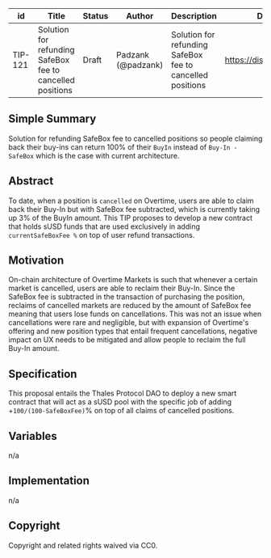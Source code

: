 | id | Title | Status | Author | Description | Discussions to | Created |
| ----------- | ----------- | ----------- | ----------- | ----------- | ----------- | ----------- |
| TIP-121 | Solution for refunding SafeBox fee to cancelled positions | Draft | Padzank (@padzank) | Solution for refunding SafeBox fee to cancelled positions | https://discord.gg/rPpPcMXSeU | 2023-01-26


## Simple Summary
 
Solution for refunding SafeBox fee to cancelled positions so people claiming back their buy-ins can return 100% of their `BuyIn` instead of `Buy-In - SafeBox` which is the case with current architecture.


## Abstract


To date, when a position is `cancelled` on Overtime, users are able to claim back their Buy-In but with SafeBox fee subtracted, which is currently taking up 3% of the BuyIn amount. This TIP proposes to develop a new contract that holds sUSD funds that are used exclusively in adding `currentSafeBoxFee %` on top of user refund transactions.
 
## Motivation
 
On-chain architecture of Overtime Markets is such that whenever a certain market is cancelled, users are able to reclaim their Buy-In. Since the SafeBox fee is subtracted in the transaction of purchasing the position, reclaims of cancelled markets are reduced by the amount of SafeBox fee meaning that users lose funds on cancellations. This was not an issue when cancellations were rare and negligible, but with expansion of Overtime's offering and new position types that entail frequent cancellations, negative impact on UX needs to be mitigated and allow people to reclaim the full Buy-In amount.


## Specification


This proposal entails the Thales Protocol DAO to deploy a new smart contract that will act as a sUSD pool with the specific job of adding +`100/(100-SafeBoxFee)`% on top of all claims of cancelled positions.


## Variables


n/a
 
## Implementation


n/a


## Copyright
 
Copyright and related rights waived via CC0.